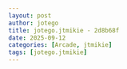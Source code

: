```yaml
---
layout: post
author: jotego
title: jotego.jtmikie - 2d8b68f
date: 2025-09-12
categories: [Arcade, jtmikie]
tags: [jotego.jtmikie]
---
```



